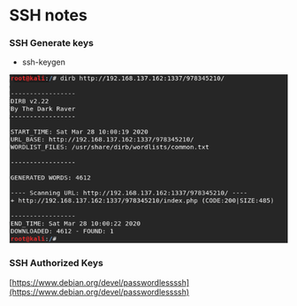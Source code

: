 # SSH notes

### SSH Generate keys

* ssh-keygen

![](../../.gitbook/assets/image%20%2844%29.png)

### SSH Authorized Keys

[https://www.debian.org/devel/passwordlessssh](https://www.debian.org/devel/passwordlessssh)


